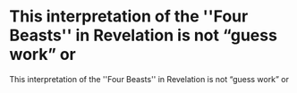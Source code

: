 # This interpretation of the ''Four Beasts'' in Revelation is not “guess work” or

This interpretation of the ''Four Beasts'' in Revelation is not “guess work” or